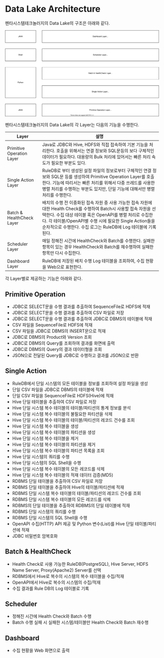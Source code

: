 # Data Lake Architecture

펜타시스템테크놀러지의 Data Lake의 구조은 아래와 같다.

![Data Lake Architecture](images/Data%20Lake%20Architecture.svg)

펜타시스템테크놀러지의 Data Lake의 각 Layer는 다음의 기능을 수행한다.

|**Layer**|**설명**|
|---|---|
|Primitive Operation Layer|Java로 JDBC와 Hive, HDFS와 직접 접속하여 기본 기능을 처리한다. 호출을 위해서는 연결 정보와 SQL문등의 보다 구체적인 데이터가 필요하다. 대용량의 Bulk 처리에 있어서는 빠른 처리 속도가 필요한 부분도 있다.|
|Single Action Layer|RuleDB로 부터 생성된 설정 파일의 정보로부터 구체적인 연결 정보와 SQL문 등를 생성하여 Primitive Operation Layer를 호출한다. 기능에 따리서는 빠른 처리를 위해서 다중 쓰레드를 사용한 병렬 처리를 수행하는 부분도 있지만, 단일 기능에 대해서만 병렬 처리를 수행한다.|
|Batch & HealthCheck Layer|배치의 수행 전 이중화된 접속 자원 중 사용 가능한 접속 자원에 대한 Health Check를 수행하여 Batch시 사용할 접속 자원을 선택한다. 수집 대상 테이블 혹은 OpenAPI를 병렬 처리로 수집한다. 각 테이블/OpenAPI별 수행 시에 필요한 Single Action들을 순차적으로 수행한다. 수집 로그는 RuleDB에 Log 테이블에 기록된다.|
|Scheduler Layer|매일 정해진 시간에 HealthCheck와 Batch를 수행한다. 실패한 항목이 있는 경우 HealthCheck와 Batch를 재수행하여 실패한 항목만 다시 수집한다.|
|Dashboard Layer|RuleDB에 저장된 배치 수행 Log 테이블을 조회하여, 수집 현황을 Web으로 표현한다.|

각 Layer별로 제공하는 기능은 아래와 같다.

## Primitive Operation

* JDBC로 SELECT문을 수행 결과를 추출하여 SequenceFile로 HDFS에 적재
* JDBC로 SELECT문을 수행 결과를 추출하여 CSV 파일로 저장
* JDBC로 SELECT문을 수행 결과를 추출하여 JDBC로 DBMS의 테이블에 적재
* CSV 파일을 SequenceFile로 HDFS에 적재
* CSV 파일을 JDBC로 DBMS의 INSERT문으로 적재
* JDBC로 DBMS의 Product와 Version 조회
* JDBC로 DBMS의 Query를 조회하여 결과를 화면에 출력
* JDBC로 DBMS의 Query의 결과 데이터형을 조회
* JSON으로 전달된 Query를 JDBC로 수행하고 결과를 JSON으로 반환

## Single Action

* RuleDB에서 단일 시스템의 모든 테이블을 정보를 조회하여 설정 파일을 생성
* 단일 CSV 파일을 JDBC로 DBMS의 테이블에 적재
* 단일 CSV 파일을 SequenceFile로 HDFS(Hive)에 적재
* Hive 단일 테이블을 추출하여 CSV 파일로 저장
* Hive 단일 시스템 복수 테이블의 테이블/파티션의 통계 정보를 분석
* Hive 단일 시스템 복수 테이블의 불필요한 파티션을 삭제
* Hive 단일 시스템 복수 테이블의 테이블/파티션의 레코드 건수를 조회
* Hive 단일 시스템 복수 테이블을 생성
* Hive 단일 시스템 복수 테이블의 파티션을 생성
* Hive 단일 시스템 복수 테이블을 제거
* Hive 단일 시스템 복수 테이블의 파티션을 제거
* Hive 단일 시스템 복수 테이블의 파티션 목록을 조회
* Hive 단일 시스템의 쿼리를 수행
* Hive 단일 시스템의 SQL Shell을 수행
* Hive 단일 시스템 복수 테이블의 모든 레코드를 삭제
* Hive 단일 시스템 복수 테이블의 적재 데이터 검증(MD5)
* RDBMS 단일 테이블을 추출하여 CSV 파일로 저장
* RDBMS 단일 테이블을 추출하여 Hive의 테이블/파티션에 적재
* RDBMS 단일 시스템 복수 테이블의 테이블/파티션의 레코드 건수를 조회
* RDBMS 단일 시스템 복수 테이블의 모든 레코드를 삭제
* RDBMS의 단일 테이블을 추출하여 RDBMS의 단일 테이블에 적재
* RDBMS 단일 시스템의 쿼리를 수행
* RDBMS 단일 시스템의 SQL Shell을 수행
* OpenAPI 수집(HTTP) API 제공 및 Python 변수(List)를 Hive 단일 테이블/파티션에 적재
* JDBC 비밀번호 암복호화

## Batch & HealthCheck

* Health Check로 사용 가능한 RuleDB(PostgreSQL), Hive Server, HDFS Name Server, Proxy(Apache2) Server를 선택
* RDBMS에서 Hive로 복수의 시스템의 복수 테이블을 수집/적재
* OpenAPI에서 Hive로 복수의 시스템의 수집/적재
* 수집 결과를 Rule DB의 Log 테이블로 기록

## Scheduler

* 정해진 시간에 Health Check와 Batch 수행
* Batch 수행 실패 시 실패한 시스템/테이블만 Health Check와 Batch 재수행

## Dashboard

* 수집 현황을 Web 화면으로 출력
